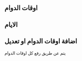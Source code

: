 ##  اوقات الدوام

<api-ref title="get all worktime of restaurant " verb="get" route="/api/restaurants/worktime/{restaurant_id}" :response-codes="[200]">
    <template v-slot:description>
    جلب كل اوقات الدوام الخاصة بالمطعم من قاعدة البيانات
    </template>
    <template v-slot:body>

    </template>
    <template v-slot:200>
        <pre>
{
        'worktimes' => [array],
}
        </pre>
    </template>
</api-ref>

##   الايام

<api-ref title="get all days  " verb="get" route="/api/days" :response-codes="[200]">
    <template v-slot:description>
    جلب كل  الايام من قاعدة البيانات
    </template>
    <template v-slot:body>

    </template>
    <template v-slot:200>
        <pre>
{
        'days' => [array],
}
        </pre>
    </template>
</api-ref>

##  اضافة اوقات الدوام او تعديل 
يتم عن طريق رفع كل اوقات الدوام 
<api-ref title="store all worktime of restaurant" verb="post" route="/api/restaurants/worktime/{restaurant_id}" :response-codes="[200]">
    <template v-slot:description>
اضافة اوقات الدوام
    </template>
    <template v-slot:body>
      <api-ref-item name="Worktimes" :required="true" type="array">
          The array Worktimes contain day_id (int) ,open_from (time), open_to (time) ,takeaway (boolean),delivery (boolean) and status (boolean)
        </api-ref-item>
    </template>
    <template v-slot:200>
        <pre>
{
'message' =>'Worktimes created successfully',
}
</pre>
</template>
</api-ref>

